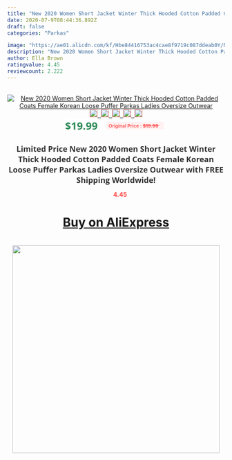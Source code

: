 ```yaml
---
title: "New 2020 Women Short Jacket Winter Thick Hooded Cotton Padded Coats Female Korean Loose Puffer Parkas Ladies Oversize Outwear"
date: 2020-07-9T08:44:36.892Z
draft: false
categories: "Parkas"

image: "https://ae01.alicdn.com/kf/Hbe84416753ac4cae8f9719c087ddeab0Y/New-2020-Women-Short-Jacket-Winter-Thick-Hooded-Cotton-Padded-Coats-Female-Korean-Loose-Puffer-Parkas.jpg"
description: "New 2020 Women Short Jacket Winter Thick Hooded Cotton Padded Coats Female Korean Loose Puffer Parkas Ladies Oversize Outwear"
author: Ella Brown
ratingvalue: 4.45
reviewcount: 2.222
---
```

<br>
<div style="text-align: center;">
<a href="https://s.click.aliexpress.com/e/_AViyEt" target="_blank" rel="nofollow noopener noreferrer"><img alt="New 2020 Women Short Jacket Winter Thick Hooded Cotton Padded Coats Female Korean Loose Puffer Parkas Ladies Oversize Outwear" class="magnifier-image" src="https://ae01.alicdn.com/kf/Hbe84416753ac4cae8f9719c087ddeab0Y/New-2020-Women-Short-Jacket-Winter-Thick-Hooded-Cotton-Padded-Coats-Female-Korean-Loose-Puffer-Parkas.jpg_640x640.jpg">
<br>
<img style="border:1px solid salmon" src="https://ae01.alicdn.com/kf/Hbe84416753ac4cae8f9719c087ddeab0Y/New-2020-Women-Short-Jacket-Winter-Thick-Hooded-Cotton-Padded-Coats-Female-Korean-Loose-Puffer-Parkas.jpg_120x120.jpg">&nbsp;&nbsp;<img style="border:1px solid salmon" src="https://ae01.alicdn.com/kf/Ha5d47f3ab9e74ee89ead6d1d0ea2d14b4/New-2020-Women-Short-Jacket-Winter-Thick-Hooded-Cotton-Padded-Coats-Female-Korean-Loose-Puffer-Parkas.jpg_120x120.jpg">&nbsp;&nbsp;<img style="border:1px solid salmon" src="https://ae01.alicdn.com/kf/H2b7d9b224d9b40e09eefbe3996bd77a4P/New-2020-Women-Short-Jacket-Winter-Thick-Hooded-Cotton-Padded-Coats-Female-Korean-Loose-Puffer-Parkas.jpg_120x120.jpg">&nbsp;&nbsp;<img style="border:1px solid salmon" src="https://ae01.alicdn.com/kf/Ha9490abdee944f56b39d9191e4b56f29X/New-2020-Women-Short-Jacket-Winter-Thick-Hooded-Cotton-Padded-Coats-Female-Korean-Loose-Puffer-Parkas.jpg_120x120.jpg">&nbsp;&nbsp;<img style="border:1px solid salmon" src="https://ae01.alicdn.com/kf/Hc985a390ed854a2ea16dadebd638e028M/New-2020-Women-Short-Jacket-Winter-Thick-Hooded-Cotton-Padded-Coats-Female-Korean-Loose-Puffer-Parkas.jpg_120x120.jpg"></a></div><br0>
<div style="text-align: center;"><span style="background-color: white; border: 0px; box-sizing: border-box; color: seagreen; display: inline-block; font-family: &quot;open sans&quot; , &quot;arial&quot; , &quot;helvetica&quot; , sans-serif , &quot;heiti&quot;; font-size: 24px; font-stretch: inherit; font-weight: 700; line-height: inherit; margin: 0px 10px 0px 0px; padding: 0px; vertical-align: middle;">$19.99 </span>
<span style="background: rgb(255 , 241 , 241); border-radius: 3px; border: 0px; box-sizing: border-box; color: #ff4747; display: inline-block; font-family: inherit; font-size: 12px; font-stretch: inherit; font-style: inherit; font-variant: inherit; font-weight: 600; line-height: inherit; margin: 0px; padding: 2px 5px; transform: scale(0.9); vertical-align: middle;">Original Price : <b style="text-decoration: line-through;">$19.99 </b> &nbsp;&nbsp;</span></div>
<h1 style="color: #333333; display: inline-block; font-family: &quot;open sans&quot; , &quot;arial&quot; , &quot;helvetica&quot; , sans-serif , &quot;heiti&quot;; font-size: 18px; font-stretch: inherit; font-weight: 700; text-align: center;">Limited Price New 2020 Women Short Jacket Winter Thick Hooded Cotton Padded Coats Female Korean Loose Puffer Parkas Ladies Oversize Outwear with FREE Shipping Worldwide!</h1>
<div style="color: #ff4747; text-align: center;">
<img src="https://4.bp.blogspot.com/-M0ZcTcb-5uY/XleCXlxnR4I/AAAAAAAAAEc/OrjgMkXV1oMQFaCRZj5HQwOCBcu3w1FegCPcBGAYYCw/s1600/star.png" style="height: 15px;">&nbsp;<b>4.45</b></div>
<div class="button_cont" align="center"><a class="buynow_a" href="https://s.click.aliexpress.com/e/_AViyEt" target="_blank" rel="nofollow noopener noreferrer"><H1>Buy on AliExpress</H1></a></div><br>
<div class="separator" style="clear: both; text-align: center;">
<img src="https://lh3.googleusercontent.com/-pTy5HemUv9M/XlePHvY0dAI/AAAAAAAAAE4/0nX5iRUoIWY8eMW9Dpxeirr157OZliDIgCLcBGAsYHQ/s1600/badge.gif" width="480">
</div>
